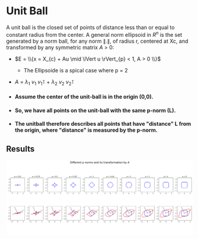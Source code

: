 # Unit Ball

A unit ball is the closed set of points of distance less than or equal to constant radius from the center.
A general norm ellipsoid in $R^{n}$ is the set generated by a norm ball, for any norm $\lVert  . \rVert$, of radius r, centered at Xc, and transformed by any symmetric matrix $A$ $>$ 0:

- $E = \\{x = X_{c} + Au \mid \lVert u \rVert_{p} < 1, A > 0 \\}$  
  
  - The Ellipsoide is a spical case where p = 2   

- $A$ $=$ $λ_{1}$ $v_{1}$ $v_{1}\intercal$ $+$ $λ_{2}$ $v_{2}$ $v_{2}\intercal$


- #### Assume the center of the unit-ball is in the origin (0,0).

- #### So, we have all points on the unit-ball with the same p-norm (L).

- #### The unitball therefore describes all points that have "distance" L from the origin, where "distance" is measured by the p-norm.

## Results

<img src="UnitBall.png"></img>
